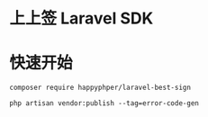 # 上上签 Laravel SDK

# 快速开始

```
composer require happyphper/laravel-best-sign
```

```
php artisan vendor:publish --tag=error-code-gen
```
